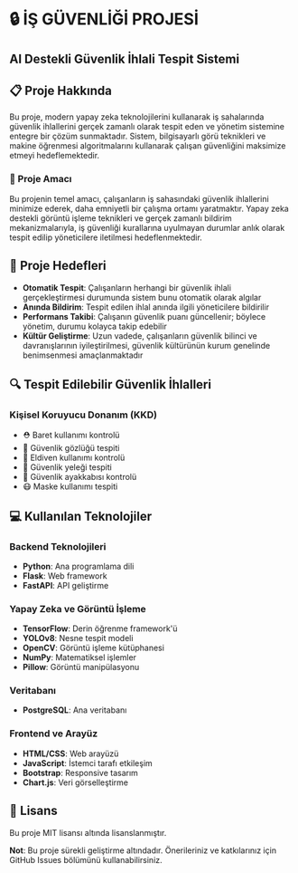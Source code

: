 # 🔒 İŞ GÜVENLİĞİ PROJESİ
## AI Destekli Güvenlik İhlali Tespit Sistemi

## 📋 Proje Hakkında

Bu proje, modern yapay zeka teknolojilerini kullanarak iş sahalarında güvenlik ihlallerini gerçek zamanlı olarak tespit eden ve yönetim sistemine entegre bir çözüm sunmaktadır. Sistem, bilgisayarlı görü teknikleri ve makine öğrenmesi algoritmalarını kullanarak çalışan güvenliğini maksimize etmeyi hedeflemektedir.

### 🎯 Proje Amacı

Bu projenin temel amacı, çalışanların iş sahasındaki güvenlik ihlallerini minimize ederek, daha emniyetli bir çalışma ortamı yaratmaktır. Yapay zeka destekli görüntü işleme teknikleri ve gerçek zamanlı bildirim mekanizmalarıyla, iş güvenliği kurallarına uyulmayan durumlar anlık olarak tespit edilip yöneticilere iletilmesi hedeflenmektedir.

## 🎯 Proje Hedefleri

- **Otomatik Tespit**: Çalışanların herhangi bir güvenlik ihlali gerçekleştirmesi durumunda sistem bunu otomatik olarak algılar
- **Anında Bildirim**: Tespit edilen ihlal anında ilgili yöneticilere bildirilir
- **Performans Takibi**: Çalışanın güvenlik puanı güncellenir; böylece yönetim, durumu kolayca takip edebilir
- **Kültür Geliştirme**: Uzun vadede, çalışanların güvenlik bilinci ve davranışlarının iyileştirilmesi, güvenlik kültürünün kurum genelinde benimsenmesi amaçlanmaktadır

## 🔍 Tespit Edilebilir Güvenlik İhlalleri

### Kişisel Koruyucu Donanım (KKD)
- ⛑️ Baret kullanımı kontrolü
- 🥽 Güvenlik gözlüğü tespiti
- 🧤 Eldiven kullanımı kontrolü
- 👕 Güvenlik yeleği tespiti
- 👢 Güvenlik ayakkabısı kontrolü
- 😷 Maske kullanımı tespiti

## 💻 Kullanılan Teknolojiler

### Backend Teknolojileri
- **Python**: Ana programlama dili
- **Flask**: Web framework
- **FastAPI**: API geliştirme

### Yapay Zeka ve Görüntü İşleme
- **TensorFlow**: Derin öğrenme framework'ü
- **YOLOv8**: Nesne tespit modeli
- **OpenCV**: Görüntü işleme kütüphanesi
- **NumPy**: Matematiksel işlemler
- **Pillow**: Görüntü manipülasyonu

### Veritabanı
- **PostgreSQL**: Ana veritabanı

### Frontend ve Arayüz
- **HTML/CSS**: Web arayüzü
- **JavaScript**: İstemci tarafı etkileşim
- **Bootstrap**: Responsive tasarım
- **Chart.js**: Veri görselleştirme


## 📄 Lisans

Bu proje MIT lisansı altında lisanslanmıştır. 


**Not**: Bu proje sürekli geliştirme altındadır. Önerileriniz ve katkılarınız için GitHub Issues bölümünü kullanabilirsiniz.
